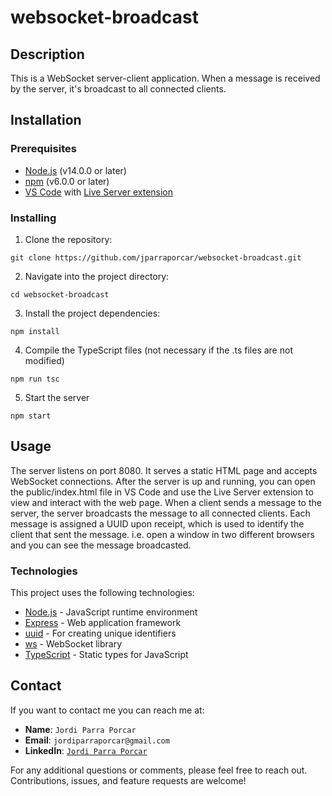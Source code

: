 # websocket-broadcast

## Description

This is a WebSocket server-client application. When a message is received by the server, it's broadcast to all connected clients.

## Installation

### Prerequisites

- [Node.js](https://nodejs.org/) (v14.0.0 or later)
- [npm](https://www.npmjs.com/) (v6.0.0 or later)
- [VS Code](https://code.visualstudio.com/) with [Live Server extension](https://marketplace.visualstudio.com/items?itemName=ritwickdey.LiveServer)

### Installing

1. Clone the repository:
```
git clone https://github.com/jparraporcar/websocket-broadcast.git
```

2. Navigate into the project directory:
```
cd websocket-broadcast
```

3. Install the project dependencies:
```
npm install
```

4. Compile the TypeScript files (not necessary if the .ts files are not modified)
```
npm run tsc
```

5. Start the server
```
npm start
```

## Usage

The server listens on port 8080. It serves a static HTML page and accepts WebSocket connections.
After the server is up and running, you can open the public/index.html file in VS Code and use the Live Server extension to view and interact with the web page. When a client sends a message to the server, the server broadcasts the message to all connected clients. Each message is assigned a UUID upon receipt, which is used to identify the client that sent the message. i.e. open a window in two different browsers and you can see the message broadcasted.

### Technologies

This project uses the following technologies:

- [Node.js](https://nodejs.org/) - JavaScript runtime environment
- [Express](https://expressjs.com/) - Web application framework
- [uuid](https://www.npmjs.com/package/uuid) - For creating unique identifiers
- [ws](https://www.npmjs.com/package/ws) - WebSocket library
- [TypeScript](https://www.typescriptlang.org/) - Static types for JavaScript

## Contact

If you want to contact me you can reach me at:

- **Name**: `Jordi Parra Porcar`
- **Email**: `jordiparraporcar@gmail.com`
- **LinkedIn**: [`Jordi Parra Porcar`](https://www.linkedin.com/in/jordiparraporcar/)

For any additional questions or comments, please feel free to reach out. Contributions, issues, and feature requests are welcome!

